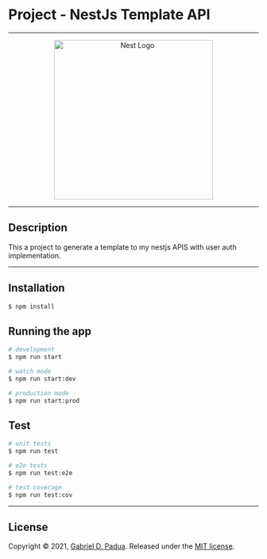 # Project - NestJs Template API

---

<p align="center">
  <a href="http://nestjs.com/" target="blank"><img src="https://nestjs.com/img/logo_text.svg" width="320" alt="Nest Logo" /></a>
</p>

---
## Description

This a project to generate a template to my nestjs APIS with user auth implementation.

---
## Installation

```bash
$ npm install
```

## Running the app

```bash
# development
$ npm run start

# watch mode
$ npm run start:dev

# production mode
$ npm run start:prod
```

## Test

```bash
# unit tests
$ npm run test

# e2e tests
$ npm run test:e2e

# test coverage
$ npm run test:cov
```


---
## License

Copyright © 2021, [Gabriel D. Padua](https://github.com/gabrielDpadua21).
Released under the [MIT license](LICENSE).
